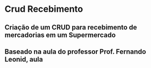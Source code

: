 # Crud Recebimento
## Criação de um CRUD para recebimento de mercadorias em um Supermercado
## Baseado na aula do professor Prof. Fernando Leonid, aula

